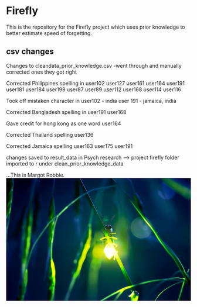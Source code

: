 # Firefly
This is the repository for the Firefly project which uses prior knowledge to better estimate speed of forgetting.

## csv changes
Changes to cleandata_prior_knowledge.csv
-went through and manually corrected ones they got right

Corrected Philippines spelling in 
user102
user127
user161
user164
user191
user181
user184
user199
user87
user89
user112
user168
user114
user116

Took off mistaken character in
user102 - india 
user 191 - jamaica, india

Corrected Bangladesh spelling in 
user191
user168

Gave credit for hong kong as one word
user164

Corrected Thailand spelling
user136 

Corrected Jamaica spelling
user163
user175
user191


changes saved to result_data in Psych research —> project firefly folder
imported to r under clean_prior_knowledge_data


...This is Margot Robbie. 
![Firefly](firefly.jpg)
